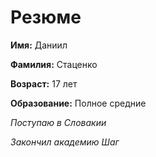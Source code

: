 # Резюме 

**Имя:** Даниил  

**Фамилия:** Стаценко 

**Возраст:** 17 лет 

**Образование:** Полное средние 

*Поступаю в Словакии* 

*Закончил академию Шаг*